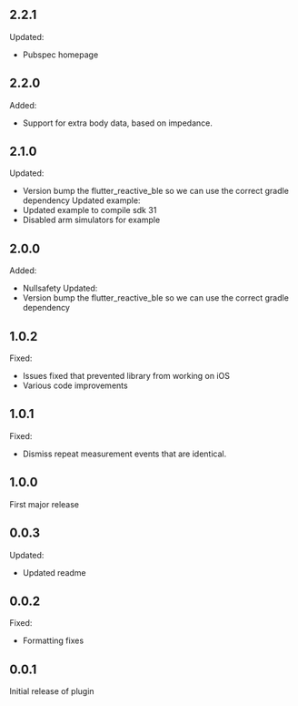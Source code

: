 ## 2.2.1
Updated:
- Pubspec homepage

## 2.2.0
Added:
- Support for extra body data, based on impedance.

## 2.1.0
Updated:
- Version bump the flutter_reactive_ble so we can use the correct gradle dependency
Updated example:
- Updated example to compile sdk 31
- Disabled arm simulators for example

## 2.0.0
Added:
- Nullsafety
Updated:
- Version bump the flutter_reactive_ble so we can use the correct gradle dependency

## 1.0.2
Fixed:
- Issues fixed that prevented library from working on iOS
- Various code improvements

## 1.0.1
Fixed:
- Dismiss repeat measurement events that are identical.

## 1.0.0

First major release

## 0.0.3
Updated:
- Updated readme

## 0.0.2
Fixed:
- Formatting fixes

## 0.0.1

Initial release of plugin
